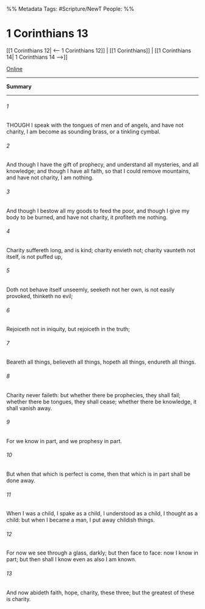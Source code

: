 %% Metadata
Tags: #Scripture/NewT
People: 
%%
# 1 Corinthians 13
[[1 Corinthians 12| <-- 1 Corinthians 12]] | [[1 Corinthians]] | [[1 Corinthians 14| 1 Corinthians 14 -->]]

[Online](https://churchofjesuschrist.org/study/scriptures/nt/1-cor/13?lang=eng)

---
__Summary__



---
###### 1
THOUGH I speak with the tongues of men and of angels, and have not charity, I am become as sounding brass, or a tinkling cymbal.
###### 2
And though I have the gift of prophecy, and understand all mysteries, and all knowledge; and though I have all faith, so that I could remove mountains, and have not charity, I am nothing.
###### 3
And though I bestow all my goods to feed the poor, and though I give my body to be burned, and have not charity, it profiteth me nothing.
###### 4
Charity suffereth long, and is kind; charity envieth not; charity vaunteth not itself, is not puffed up,
###### 5
Doth not behave itself unseemly, seeketh not her own, is not easily provoked, thinketh no evil;
###### 6
Rejoiceth not in iniquity, but rejoiceth in the truth;
###### 7
Beareth all things, believeth all things, hopeth all things, endureth all things.
###### 8
Charity never faileth: but whether there be prophecies, they shall fail; whether there be tongues, they shall cease; whether there be knowledge, it shall vanish away.
###### 9
For we know in part, and we prophesy in part.
###### 10
But when that which is perfect is come, then that which is in part shall be done away.
###### 11
When I was a child, I spake as a child, I understood as a child, I thought as a child: but when I became a man, I put away childish things.
###### 12
For now we see through a glass, darkly; but then face to face: now I know in part; but then shall I know even as also I am known.
###### 13
And now abideth faith, hope, charity, these three; but the greatest of these is charity.

